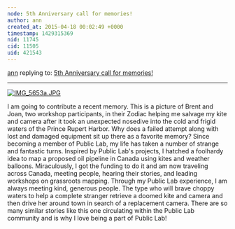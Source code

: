 ```yaml
---
node: 5th Anniversary call for memories!
author: ann
created_at: 2015-04-18 00:02:49 +0000
timestamp: 1429315369
nid: 11745
cid: 11505
uid: 421543
---
```




[ann](../profile/ann) replying to: [5th Anniversary call for memories!](../notes/liz/04-06-2015/5th-anniversary-call-for-memories)

----
[![IMG_5653a.JPG](https://i.publiclab.org/system/images/photos/000/009/665/medium/IMG_5653a.JPG)](https://i.publiclab.org/system/images/photos/000/009/665/original/IMG_5653a.JPG)


I am going to contribute a recent memory. This is a picture of Brent and Joan, two workshop participants, in their Zodiac helping me salvage my kite and camera after it took an unexpected nosedive into the cold and frigid waters of the Prince Rupert Harbor. Why does a failed attempt along with lost and damaged equipment sit up there as a favorite memory? Since becoming a member of Public Lab, my life has taken a number of strange and fantastic turns. Inspired by Public Lab's projects, I hatched a foolhardy idea to map a proposed oil pipeline in Canada using kites and weather balloons. Miraculously, I got the funding to do it and am now traveling across Canada, meeting people, hearing their stories, and leading workshops on grassroots mapping. Through my Public Lab experience, I am always meeting kind, generous people. The type who will brave choppy waters to help a complete stranger retrieve a doomed kite and camera and then drive her around town in search of a replacement camera. There are so many similar stories like this one circulating within the Public Lab community and is why I love being a part of Public Lab!